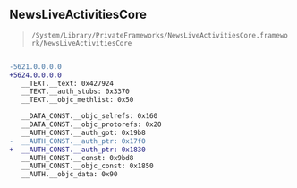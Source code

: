 ## NewsLiveActivitiesCore

> `/System/Library/PrivateFrameworks/NewsLiveActivitiesCore.framework/NewsLiveActivitiesCore`

```diff

-5621.0.0.0.0
+5624.0.0.0.0
   __TEXT.__text: 0x427924
   __TEXT.__auth_stubs: 0x3370
   __TEXT.__objc_methlist: 0x50

   __DATA_CONST.__objc_selrefs: 0x160
   __DATA_CONST.__objc_protorefs: 0x20
   __AUTH_CONST.__auth_got: 0x19b8
-  __AUTH_CONST.__auth_ptr: 0x17f0
+  __AUTH_CONST.__auth_ptr: 0x1830
   __AUTH_CONST.__const: 0x9bd8
   __AUTH_CONST.__objc_const: 0x1850
   __AUTH.__objc_data: 0x90

```
